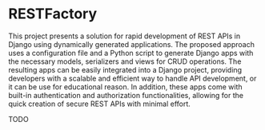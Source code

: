 # RESTFactory
This project presents a solution for rapid development of REST APIs in Django using dynamically generated applications. The proposed approach uses a configuration file and a Python script to generate Django apps with the necessary models, serializers and views for CRUD operations. The resulting apps can be easily integrated into a Django project, providing developers with a scalable and efficient way to handle API development, or it can be use for educational reason. In addition, these apps come with built-in authentication and authorization functionalities, allowing for the quick creation of secure REST APIs with minimal effort. 

TODO
